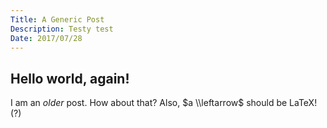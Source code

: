 ```yaml
---
Title: A Generic Post
Description: Testy test
Date: 2017/07/28
---
```


## Hello world, again!

I am an *older* post. How about that? Also, $a \\leftarrow$ should be LaTeX! (?) 
